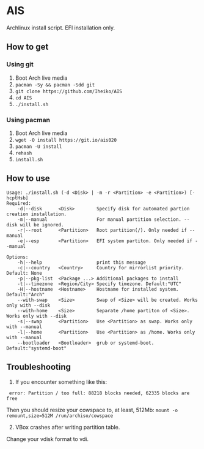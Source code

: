 # AIS
Archlinux install script. EFI installation only.

## How to get
### Using git
1. Boot Arch live media
2. `pacman -Sy && pacman -Sdd git`
3. `git clone https://github.com/Iheiko/AIS`
4. `cd AIS`
5. `./install.sh`

### Using pacman
1. Boot Arch live media
2. `wget -O install https://git.io/ais020`
3. `pacman -U install`
4. `rehash`
5. `install.sh`

## How to use
```
Usage: ./install.sh (-d <Disk> | -m -r <Partition> -e <Partition>) [-hcptHsb]
Required:
    -d|--disk      <Disk>        Specify disk for automated partion creation installation.
    -m|--manual                  For manual partition selection. --disk will be ignored.
    -r|--root      <Partition>   Root partition(/). Only needed if --manual
    -e|--esp       <Partition>   EFI system partiton. Only needed if --manual

Options:
    -h|--help                    print this message
    -c|--country   <Country>     Country for mirrorlist priority. Default: None
    -p|--pkg-list  <Package ...> Additional packages to install
    -t|--timezone  <Region/City> Specify timezone. Default:"UTC"
    -H|--hostname  <Hostname>    Hostname for installed system. Default:"Arch"
    --with-swap    <Size>        Swap of <Size> will be created. Works only with --disk
    --with-home    <Size>        Separate /home partiton of <Size>. Works only with --disk
    -s|--swap      <Partition>   Use <Partition> as swap. Works only with --manual
    -l|--home      <Partition>   Use <Partition> as /home. Works only with --manual
    --bootloader   <Bootloader>  grub or systemd-boot. Default:"systemd-boot"
```

## Troubleshooting
1. If you encounter something like this:
```
 error: Partition / too full: 88218 blocks needed, 62335 blocks are free
```
Then you should resize your cowspace to, at least, 512Mb: `mount -o remount,size=512M /run/archiso/cowspace`

2. VBox crashes after writing partition table.

Change your vdisk format to vdi.
